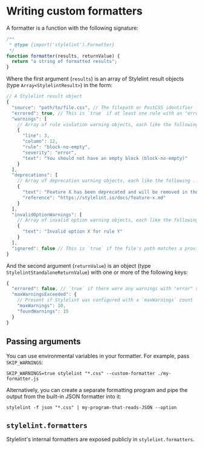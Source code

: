 # Writing custom formatters

A formatter is a function with the following signature:

```js
/**
 * @type {import('stylelint').Formatter}
 */
function formatter(results, returnValue) {
  return "a string of formatted results";
}
```

Where the first argument (`results`) is an array of Stylelint result objects (type `Array<StylelintResult>`) in the form:

```js
// A Stylelint result object
{
  "source": "path/to/file.css", // The filepath or PostCSS identifier like <input css 1>
  "errored": true, // This is `true` if at least one rule with an "error"-level severity triggered a warning
  "warnings": [
    // Array of rule violation warning objects, each like the following ...
    {
      "line": 3,
      "column": 12,
      "rule": "block-no-empty",
      "severity": "error",
      "text": "You should not have an empty block (block-no-empty)"
    }
  ],
  "deprecations": [
    // Array of deprecation warning objects, each like the following ...
    {
      "text": "Feature X has been deprecated and will be removed in the next major version.",
      "reference": "https://stylelint.io/docs/feature-x.md"
    }
  ],
  "invalidOptionWarnings": [
    // Array of invalid option warning objects, each like the following ...
    {
      "text": "Invalid option X for rule Y"
    }
  ],
  "ignored": false // This is `true` if the file's path matches a provided ignore pattern
}
```

And the second argument (`returnValue`) is an object (type `StylelintStandaloneReturnValue`) with one or more of the following keys:

```js
{
  "errored": false, // `true` if there were any warnings with "error" severity
  "maxWarningsExceeded": {
    // Present if Stylelint was configured with a `maxWarnings` count
    "maxWarnings": 10,
    "foundWarnings": 15
  }
}
```

## Passing arguments

You can use environmental variables in your formatter. For example, pass `SKIP_WARNINGS`:

```console
SKIP_WARNINGS=true stylelint "*.css" --custom-formatter ./my-formatter.js
```

Alternatively, you can create a separate formatting program and pipe the output from the built-in JSON formatter into it:

```console
stylelint -f json "*.css" | my-program-that-reads-JSON --option
```

## `stylelint.formatters`

Stylelint's internal formatters are exposed publicly in `stylelint.formatters`.
